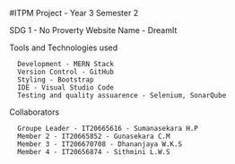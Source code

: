 #ITPM Project - Year 3 Semester 2

SDG 1 - No Proverty
Website Name - DreamIt

Tools and Technologies used

      Development - MERN Stack
      Version Control - GitHub
      Styling - Bootstrap
      IDE - Visual Studio Code
      Testing and quality assuarence - Selenium, SonarQube


Collaborators 

      Groupe Leader - IT20665616 - Sumanasekara H.P
      Member 2 - IT20665852 - Gunasekara C.M 
      Member 3 - IT206670708 - Dhananjaya W.K.S
      Member 4 - IT20656874 - Sithmini L.W.S
